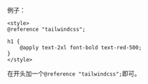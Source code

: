 例子：
```vue
<style>
@reference "tailwindcss";

h1 { 
	@apply text-2xl font-bold text-red-500;
} 
</style>
```

在开头加一个`@reference "tailwindcss";`即可。